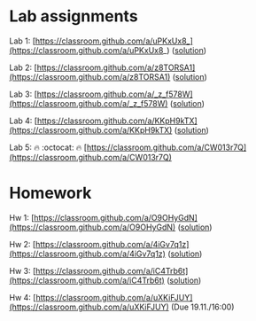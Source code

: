 # Lab assignments

Lab 1: [https://classroom.github.com/a/uPKxUx8_](https://classroom.github.com/a/uPKxUx8_) ([solution](https://github.com/TP1-HHU/lab1))

Lab 2: [https://classroom.github.com/a/z8TORSA1](https://classroom.github.com/a/z8TORSA1) ([solution](https://github.com/TP1-HHU/lab2))

Lab 3: [https://classroom.github.com/a/_z_f578W](https://classroom.github.com/a/_z_f578W)  ([solution](https://github.com/TP1-HHU/lab3))

Lab 4: [https://classroom.github.com/a/KKpH9kTX](https://classroom.github.com/a/KKpH9kTX) ([solution](https://github.com/TP1-HHU/lab4))

Lab 5: :fire: :octocat: :fire: [https://classroom.github.com/a/CW013r7Q](https://classroom.github.com/a/CW013r7Q)

# Homework

Hw 1: [https://classroom.github.com/a/O9OHyGdN](https://classroom.github.com/a/O9OHyGdN) ([solution](https://github.com/TP1-HHU/hw1))

Hw 2: [https://classroom.github.com/a/4iGv7q1z](https://classroom.github.com/a/4iGv7q1z) ([solution](https://github.com/TP1-HHU/hw2))

Hw 3: [https://classroom.github.com/a/iC4Trb6t](https://classroom.github.com/a/iC4Trb6t) ([solution](https://github.com/TP1-HHU/hw3))

Hw 4: [https://classroom.github.com/a/uXKiFJUY](https://classroom.github.com/a/uXKiFJUY) (Due 19.11./16:00)
